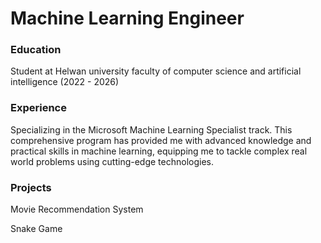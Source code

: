 # Machine Learning Engineer

### Education

  Student at Helwan university faculty of computer science and artificial intelligence (2022 - 2026)

### Experience 

  Specializing in the Microsoft Machine Learning Specialist track. This comprehensive program has provided
  me with advanced knowledge and practical skills in machine learning, equipping me to tackle complex
  real world problems using cutting-edge technologies.

### Projects
  Movie Recommendation System

  Snake Game
